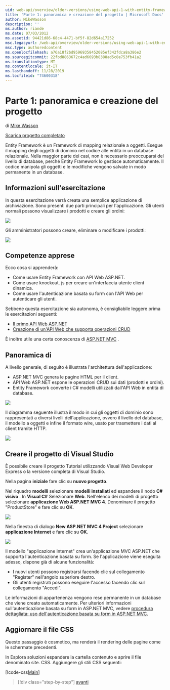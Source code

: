 ```yaml
---
uid: web-api/overview/older-versions/using-web-api-1-with-entity-framework-5/using-web-api-with-entity-framework-part-1
title: 'Parte 1: panoramica e creazione del progetto | Microsoft Docs'
author: MikeWasson
description: ''
ms.author: riande
ms.date: 07/03/2012
ms.assetid: 94421d86-68c4-4471-bf5f-82d654a17252
msc.legacyurl: /web-api/overview/older-versions/using-web-api-1-with-entity-framework-5/using-web-api-with-entity-framework-part-1
msc.type: authoredcontent
ms.openlocfilehash: a76a18f2bd95969358452085ef342fdca8a386e2
ms.sourcegitcommit: 22fbd8863672c4ad6693b8388ad5c8e753fb41a2
ms.translationtype: MT
ms.contentlocale: it-IT
ms.lasthandoff: 11/28/2019
ms.locfileid: "74600318"
---
```

# <a name="part-1-overview-and-creating-the-project"></a>Parte 1: panoramica e creazione del progetto

di [Mike Wasson](https://github.com/MikeWasson)

[Scarica progetto completato](https://code.msdn.microsoft.com/ASP-NET-Web-API-with-afa30545)

Entity Framework è un Framework di mapping relazionale a oggetti. Esegue il mapping degli oggetti di dominio nel codice alle entità in un database relazionale. Nella maggior parte dei casi, non è necessario preoccuparsi del livello di database, perché Entity Framework lo gestisce automaticamente. Il codice manipola gli oggetti e le modifiche vengono salvate in modo permanente in un database.

## <a name="about-the-tutorial"></a>Informazioni sull'esercitazione

In questa esercitazione verrà creata una semplice applicazione di archiviazione. Sono presenti due parti principali per l'applicazione. Gli utenti normali possono visualizzare i prodotti e creare gli ordini:

![](using-web-api-with-entity-framework-part-1/_static/image1.png)

Gli amministratori possono creare, eliminare o modificare i prodotti:

![](using-web-api-with-entity-framework-part-1/_static/image2.png)

## <a name="skills-youll-learn"></a>Competenze apprese

Ecco cosa si apprenderà:

- Come usare Entity Framework con API Web ASP.NET.
- Come usare knockout. js per creare un'interfaccia utente client dinamica.
- Come usare l'autenticazione basata su form con l'API Web per autenticare gli utenti.

Sebbene questa esercitazione sia autonoma, è consigliabile leggere prima le esercitazioni seguenti:

- [Il primo API Web ASP.NET](../../getting-started-with-aspnet-web-api/tutorial-your-first-web-api.md)
- [Creazione di un'API Web che supporta operazioni CRUD](../creating-a-web-api-that-supports-crud-operations.md)

È inoltre utile una certa conoscenza di [ASP.NET MVC](../../../../mvc/index.md) .

## <a name="overview"></a>Panoramica di

A livello generale, di seguito è illustrata l'architettura dell'applicazione:

- ASP.NET MVC genera le pagine HTML per il client.
- API Web ASP.NET espone le operazioni CRUD sui dati (prodotti e ordini).
- Entity Framework converte i C# modelli utilizzati dall'API Web in entità di database.

![](using-web-api-with-entity-framework-part-1/_static/image3.png)

Il diagramma seguente illustra il modo in cui gli oggetti di dominio sono rappresentati a diversi livelli dell'applicazione, ovvero il livello del database, il modello a oggetti e infine il formato wire, usato per trasmettere i dati al client tramite HTTP.

![](using-web-api-with-entity-framework-part-1/_static/image4.png)

## <a name="create-the-visual-studio-project"></a>Creare il progetto di Visual Studio

È possibile creare il progetto Tutorial utilizzando Visual Web Developer Express o la versione completa di Visual Studio.

Nella pagina **iniziale** fare clic su **nuovo progetto**.

Nel riquadro **modelli** selezionare **modelli installati** ed espandere il nodo  **C# visivo** . In **Visual C#** Selezionare **Web**. Nell'elenco dei modelli di progetto selezionare **applicazione Web ASP.NET MVC 4**. Denominare il progetto "ProductStore" e fare clic su **OK**.

![](using-web-api-with-entity-framework-part-1/_static/image5.png)

Nella finestra di dialogo **New ASP.NET MVC 4 Project** selezionare **applicazione Internet** e fare clic su **OK**.

![](using-web-api-with-entity-framework-part-1/_static/image6.png)

Il modello "applicazione Internet" crea un'applicazione MVC ASP.NET che supporta l'autenticazione basata su form. Se l'applicazione viene eseguita adesso, dispone già di alcune funzionalità:

- I nuovi utenti possono registrarsi facendo clic sul collegamento "Register" nell'angolo superiore destro.
- Gli utenti registrati possono eseguire l'accesso facendo clic sul collegamento "Accedi".

Le informazioni di appartenenza vengono rese permanente in un database che viene creato automaticamente. Per ulteriori informazioni sull'autenticazione basata su form in ASP.NET MVC, vedere [procedura dettagliata: uso dell'autenticazione basata su form in ASP.NET MVC](https://msdn.microsoft.com/library/ff398049(VS.98).aspx).

## <a name="update-the-css-file"></a>Aggiornare il file CSS

Questo passaggio è cosmetico, ma renderà il rendering delle pagine come le schermate precedenti.

In Esplora soluzioni espandere la cartella contenuto e aprire il file denominato site. CSS. Aggiungere gli stili CSS seguenti:

[!code-css[Main](using-web-api-with-entity-framework-part-1/samples/sample1.css)]

> [!div class="step-by-step"]
> [avanti](using-web-api-with-entity-framework-part-2.md)
